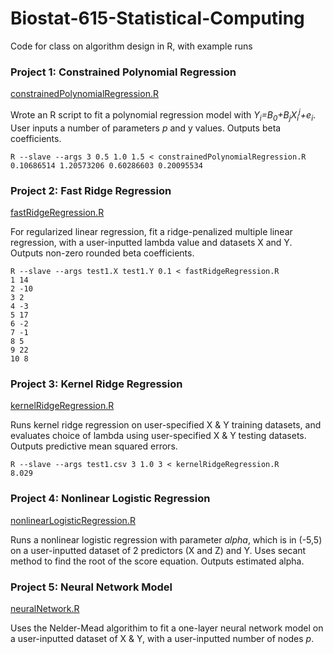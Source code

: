 # Biostat-615-Statistical-Computing
Code for class on algorithm design in R, with example runs

### Project 1: Constrained Polynomial Regression
[constrainedPolynomialRegression.R](./constrainedPolynomialRegression.R)

Wrote an R script to fit a polynomial regression model with *Y<sub>i</sub>=B<sub>0</sub>+B<sub>j</sub>X<sub>i</sub><sup>j</sup>+e<sub>i</sub>*. User inputs a number of parameters *p* and y values. Outputs beta coefficients.

```console
R --slave --args 3 0.5 1.0 1.5 < constrainedPolynomialRegression.R
0.10686514 1.20573206 0.60286603 0.20095534
```

### Project 2: Fast Ridge Regression
[fastRidgeRegression.R](./fastRidgeRegression.R)

For regularized linear regression, fit a ridge-penalized multiple linear regression, with a user-inputted lambda value and datasets X and Y. Outputs non-zero rounded beta coefficients.

```console
R --slave --args test1.X test1.Y 0.1 < fastRidgeRegression.R
1 14
2 -10
3 2
4 -3
5 17
6 -2
7 -1
8 5
9 22
10 8
```

### Project 3: Kernel Ridge Regression
[kernelRidgeRegression.R](./kernelRidgeRegression.R)

Runs kernel ridge regression on user-specified X & Y training datasets, and evaluates choice of lambda using user-specified X & Y testing datasets. Outputs predictive mean squared errors.

```console
R --slave --args test1.csv 3 1.0 3 < kernelRidgeRegression.R
8.029
```

### Project 4: Nonlinear Logistic Regression
[nonlinearLogisticRegression.R](./nonlinearLogisticRegression.R)

Runs a nonlinear logistic regression with parameter *alpha*, which is in (-5,5) on a user-inputted dataset of 2 predictors (X and Z) and Y. Uses secant method to find the root of the score equation. Outputs estimated alpha.

### Project 5: Neural Network Model
[neuralNetwork.R](./neuralNetwork.R)

Uses the Nelder-Mead algorithim to fit a one-layer neural network model on a user-inputted dataset of X & Y, with a user-inputted number of nodes *p*.
